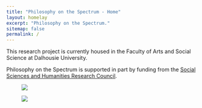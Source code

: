 ```yaml
---
title: "Philosophy on the Spectrum - Home"
layout: homelay
excerpt: "Philosophy on the Spectrum."
sitemap: false
permalink: /
---
```


<!-- We are a dynamic research group at the [Leiden Institute of Physics](http://www.physics.leidenuniv.nl). Our aim is to explore and understand [quantum materials](http://condensedconcepts.blogspot.nl/2013/05/what-is-quantum-matter.html), including strange metals, high-temperature superconductors, and quantum critical electron matter. -->

<!-- To this end, we develop novel spectroscopic-imaging scanning tunneling microscopy (SI-STM) tools to visualize the relevant quantum mechanical degrees of freedom. We want to be able to build the perfect instruments to answer the  scientific questions we deem most important (see [Research](research)). -->

This research project is currently housed in the Faculty of Arts and Social Science at Dalhousie University.



Philosophy on the Spectrum is supported in part by funding from the [Social Sciences and Humanities Research Council](https://www.sshrc-crsh.gc.ca/home-accueil-eng.aspx).

<figure class="fourth">
  <img src="{{ site.url }}{{ site.baseurl }}/images/logopic/sshrc-fip-full-color-eng.jpg" style="max-width:100%">
</figure>

<figure class="fourth">
  <img src="{{ site.url }}{{ site.baseurl }}/images/logopic/AutPhi-Main.png" style="max-width:100%">
</figure>
